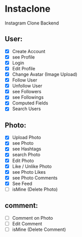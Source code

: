# Instaclone

Instagram Clone Backend

## User:

- [x] Create Account
- [x] see Profile
- [x] Login
- [x] Edit Profile
- [x] Change Avatar (Image Upload)
- [x] Follow User
- [x] Unfollow User
- [x] see Followers
- [x] see Followings
- [x] Computed Fields
- [x] Search Users

## Photo: 

- [x] Upload Photo
- [x] see Photo
- [x] see Hashtags
- [x] search Photo
- [x] Edit Photo
- [x] Like / Unlike Photo
- [x] see Photo Likes
- [x] see Photo Comments
- [x] See Feed
- [ ] isMine (Delete Photo)

## comment:
- [ ] Comment on Photo
- [ ] Edit Comment
- [ ] isMine (Delete Comment)
